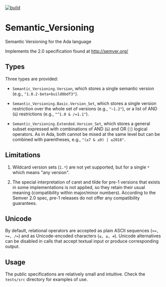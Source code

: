 [![build](https://github.com/alire-project/semantic_versioning/workflows/build/badge.svg)](https://github.com/alire-project/semantic_versioning/actions)

# Semantic_Versioning

Semantic Versioning for the Ada language

Implements the 2.0 specification found at http://semver.org/

## Types

Three types are provided:

- `Semantic_Versioning.Version`, which stores a single semantic version (e.g., `"1.0.2-beta+build0bdf3"`).

- `Semantic_Versioning.Basic.Version_Set`, which stores a single version restriction over the whole set of versions (e.g., `"~1.2"`), or a list of AND (`&`) restrictions (e.g., `"^1.0 & /=1.1"`).

- `Semantic_Versioning.Extended.Version_Set`, which stores a
general subset expressed with combinations of AND (`&`) and OR (`|`) logical operators. As
in Ada, both cannot be mixed at the same level but can be combined with parentheses, e.g., `"(≥7 & ≤9) | ≥2018"`.

## Limitations

1. Wildcard version sets (`1.*`) are not yet supported, but for a single `*` which means "any version".

1. The special interpretation of caret and tilde for pre-1 versions that exists in some implementations is not applied, so they retain their usual meaning (compatibility within major/minor numbers). According to the Semver 2.0 spec, pre-1 releases do not offer any compatibility guarantees.

## Unicode

By default, relational operators are accepted as plain ASCII sequences (`<=, >=, /=`) and as
Unicode-encoded characters (`≤, ≥, ≠`). Unicode alternatives can be disabled in calls that
accept textual input or produce corresponding output.

## Usage

The public specifications are relatively small and intuitive.
Check the `tests/src` directory for examples of use.
